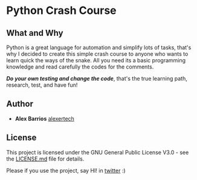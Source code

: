 # Python Crash Course

## What and Why

Python is a great language for automation and simplify lots of tasks, that's why I decided to create this simple crash course to anyone who wants to learn quick the ways of the snake. All you need its a basic programming knowledge and read carefully the codes for the comments.

***Do your own testing and change the code***, that's the true learning path, research, test, and have fun!


## Author

* **Alex Barrios** [alexertech](https://github.com/alexertech)

## License

This project is licensed under the GNU General Public License V3.0 - see the [LICENSE.md](LICENSE.md) file for details.

Please if you use the project, say HI! in [twitter](http://twitter.com/alexertech) :)
